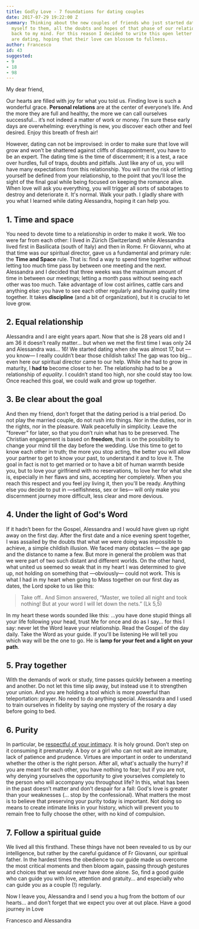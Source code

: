 ```yaml
---
title: Godly Love - 7 foundations for dating couples
date: 2017-07-29 19:22:00 Z
summary: Thinking about the new couples of friends who just started dating, and comparing
  myself to them, all the doubts and hopes of that phase of our relationship came
  back to my mind. For this reason I decided to write this open letter to those who
  are dating, hoping that their love can blossom to fullness.
author: Francesco
id: 43
suggested:
- 9
- 18
- 98
---
```


My dear friend,

Our hearts are filled with joy for what you told us. Finding love is such a wonderful grace. **Personal relations** are at the center of everyone’s life. And the more they are full and healthy, the more we can call ourselves successful... it’s not indeed a matter of work or money. I'm sure these early days are overwhelming: everything is new, you discover each other and feel desired. Enjoy this breath of fresh air!

However, dating can not be improvised: in order to make sure that love will grow and won’t be shattered against cliffs of disappointment, you have to be an expert. The dating time is the time of discernment; it is a test, a race over hurdles, full of traps, doubts and pitfalls. Just like any of us, you will have many expectations from this relationship. You will run the risk of letting yourself be defined from your relationship, to the point that you’ll lose the sight of the final goal while being focused on keeping the romance alive. When love will ask you everything, you will trigger all sorts of sabotages to destroy and deteriorate it. It's normal. Walk your path. I gladly share with you what I learned while dating Alessandra, hoping it can help you.


## 1. Time and space

You need to devote time to a relationship in order to make it work. We too were far from each other: I lived in Zürich (Switzerland) while Alessandra lived first in Basilicata (south of Italy) and then in Rome. Fr Giovanni, who at that time was our spiritual director, gave us a fundamental and primary rule: the **Time and Space** rule. That is: find a way to spend time together without letting too much time pass by between one meeting and the next. Alessandra and I decided that three weeks was the maximum amount of time in between our meetings; letting a month pass without seeing each other was too much. Take advantage of low cost airlines, cattle cars and anything else: you have to see each other regularly and having quality time together. It takes **discipline** (and a bit of organization), but it is crucial to let love grow.


## 2. Equal relationship

Alessandra and I are eight years apart. Now that she is 28 years old and I am 36 it doesn’t really matter... but when we met the first time I was only 24 and Alessandra was... 16! We started dating when she was almost 17, but —you know— I really couldn’t bear those childish talks! The gap was too big... even here our spiritual director came to our help. While she had to grow in maturity, I **had to** become closer to her. The relationship had to be a relationship of *equality*. I couldn’t stand too high, nor she could stay too low. Once reached this goal, we could walk and grow up together.


## 3. Be clear about the goal

And then my friend, don’t forget that the dating period is a trial period. Do not play the married couple, do not rush into things. Nor in the duties, nor in the rights, nor in the pleasure. Walk peacefully in simplicity. Leave the "forever" for later, so that you don’t ruin what has to be preserved. The Christian engagement is based on **freedom**, that is on the possibility to change your mind till the day before the wedding. Use this time to get to know each other in truth; the more you stop acting, the better you will allow your partner to get to know your past, to understand it and to love it. The goal in fact is not to get married or to have a bit of human warmth beside you, but to love your girlfriend with no reservations, to love her for what she is, especially in her flaws and sins, accepting her completely. When you reach this respect and you feel joy living it, then you'll be ready. Anything else you decide to put in —selfishness, sex or lies— will only make you discernment journey more difficult, less clear and more devious.


## 4. Under the light of God's Word

If it hadn’t been for the Gospel, Alessandra and I would have given up right away on the first day. After the first date and a nice evening spent together, I was assailed by the doubts that what we were doing was impossible to achieve, a simple childish illusion. We faced many obstacles — the age gap and the distance to name a few. But more in general the problem was that we were part of two such distant and different worlds. On the other hand, what united us seemed so weak that in my heart I was determined to give up, not holding on something that —obviously— could not work. This is what I had in my heart when going to Mass together on our first day as dates, the Lord spoke to us like this:

> Take off.. And Simon answered, “Master, we toiled all night and took nothing! But at your word I will let down the nets.” (Lk 5,5)

In my heart these words sounded like this: ...you have done stupid things all your life following your head, trust Me for once and do as I say... for this I say: never let the Word leave your relationship. Read the Gospel of the day daily. Take the Word as your guide. If you'll be listening He will tell you which way will be the one to go. He is **lamp for your feet and a light on your path**.


## 5. Pray together

With the demands of work or study, time passes quickly between a meeting and another. Do not let this time slip away, but instead use it to strengthen your union. And you are holding a tool which is more powerful than teleportation: prayer. No need to do anything special. Alessandra and I used to train ourselves in fidelity by saying one mystery of the rosary a day before going to bed.


## 6. Purity

In particular, be [respectful of your intimacy]({{site.baseurl}}\chastity-is-freedom-not-a-taboo). It is holy ground. Don’t step on it consuming it prematurely. A boy or a girl who can not wait are immature, lack of patience and prudence. Virtues are important in order to understand whether the other is the right person. After all, what's actually the hurry? if you are meant for each other, you have nothing to fear; but if you are not, why denying yourselves the opportunity to give yourselves completely to the person who will accompany you throughout life? In this, what has been in the past doesn’t matter and don’t despair for a fall: God's love is greater than your weaknesses (... stop by the confessional). What matters the most is to believe that preserving your purity today is important. Not doing so means to create intimate links in your history, which will prevent you to remain free to fully choose the other, with no kind of compulsion.



## 7. Follow a spiritual guide

We lived all this firsthand. These things have not been revealed to us by our intelligence, but rather by the careful guidance of Fr Giovanni, our spiritual father. In the hardest times the obedience to our guide made us overcome the most critical moments and then bloom again, passing through gestures and choices that we would never have done alone. So, find a good guide who can guide you with love, attention and gratuity... and especially who can guide you as a couple (!) regularly.


Now I leave you, Alessandra and I send you a hug  from the bottom of our hearts... and don’t forget that we expect you over at out place.
Have a good journey in Love

Francesco and Alessandra
